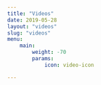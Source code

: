 ```yaml
---
title: "Videos"
date: 2019-05-28
layout: "videos"
slug: "videos"
menu:
    main:
        weight: -70
        params: 
            icon: video-icon

---
```

